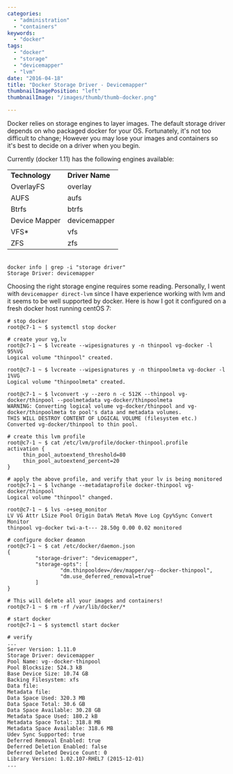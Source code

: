 ```yaml
---
categories:
  - "administration"
  - "containers"
keywords:
  - "docker"
tags:
  - "docker"
  - "storage"
  - "devicemapper"
  - "lvm"
date: "2016-04-18"
title: "Docker Storage Driver - Devicemapper"
thumbnailImagePosition: "left"
thumbnailImage: "/images/thumb/thumb-docker.png"

---
```


Docker relies on storage engines to layer images. The default storage driver depends on who packaged docker for your OS. Fortunately, it's not too difficult to change; However you may lose your images and containers so it's best to decide on a driver when you begin.
<!--more-->

Currently (docker 1.11) has the following engines available:


<table style="height: 202px;" width="285">
<tbody>
<tr>
<td><strong>Technology</strong></td>
<td><strong>Driver Name</strong></td>
</tr>
<tr>
<td>OverlayFS</td>
<td>overlay</td>
</tr>
<tr>
<td>AUFS</td>
<td>aufs</td>
</tr>
<tr>
<td>Btrfs</td>
<td>btrfs</td>
</tr>
<tr>
<td>Device Mapper</td>
<td>devicemapper</td>
</tr>
<tr>
<td>VFS*</td>
<td>vfs</td>
</tr>
<tr>
<td>ZFS</td>
<td>zfs</td>
</tr>
</tbody>
</table>

```command-line
docker info | grep -i "storage driver"
Storage Driver: devicemapper
```

Choosing the right storage engine requires some reading. Personally, I went with `devicemapper direct-lvm` since I have experience working with lvm and it seems to be well supported by docker. Here is how I got it configured on a fresh docker host running centOS 7:

```language-bash
# stop docker
root@c7-1 ~ $ systemctl stop docker

# create your vg,lv
root@c7-1 ~ $ lvcreate --wipesignatures y -n thinpool vg-docker -l 95%VG
Logical volume "thinpool" created.

root@c7-1 ~ $ lvcreate --wipesignatures y -n thinpoolmeta vg-docker -l 1%VG
Logical volume "thinpoolmeta" created.

root@c7-1 ~ $ lvconvert -y --zero n -c 512K --thinpool vg-docker/thinpool --poolmetadata vg-docker/thinpoolmeta
WARNING: Converting logical volume vg-docker/thinpool and vg-docker/thinpoolmeta to pool's data and metadata volumes.
THIS WILL DESTROY CONTENT OF LOGICAL VOLUME (filesystem etc.)
Converted vg-docker/thinpool to thin pool.

# create this lvm profile
root@c7-1 ~ $ cat /etc/lvm/profile/docker-thinpool.profile
activation {
     thin_pool_autoextend_threshold=80
     thin_pool_autoextend_percent=20
}

# apply the above profile, and verify that your lv is being monitored
root@c7-1 ~ $ lvchange --metadataprofile docker-thinpool vg-docker/thinpool
Logical volume "thinpool" changed.

root@c7-1 ~ $ lvs -o+seg_monitor
LV VG Attr LSize Pool Origin Data% Meta% Move Log Cpy%Sync Convert Monitor
thinpool vg-docker twi-a-t--- 28.50g 0.00 0.02 monitored

# configure docker deamon
root@c7-1 ~ $ cat /etc/docker/daemon.json
{
         "storage-driver": "devicemapper",
         "storage-opts": [
                 "dm.thinpooldev=/dev/mapper/vg--docker-thinpool",
                 "dm.use_deferred_removal=true"
         ]
}

# This will delete all your images and containers!
root@c7-1 ~ $ rm -rf /var/lib/docker/*

# start docker
root@c7-1 ~ $ systemctl start docker

# verify
...
Server Version: 1.11.0
Storage Driver: devicemapper
Pool Name: vg--docker-thinpool
Pool Blocksize: 524.3 kB
Base Device Size: 10.74 GB
Backing Filesystem: xfs
Data file:
Metadata file:
Data Space Used: 320.3 MB
Data Space Total: 30.6 GB
Data Space Available: 30.28 GB
Metadata Space Used: 180.2 kB
Metadata Space Total: 318.8 MB
Metadata Space Available: 318.6 MB
Udev Sync Supported: true
Deferred Removal Enabled: true
Deferred Deletion Enabled: false
Deferred Deleted Device Count: 0
Library Version: 1.02.107-RHEL7 (2015-12-01)
...

```
